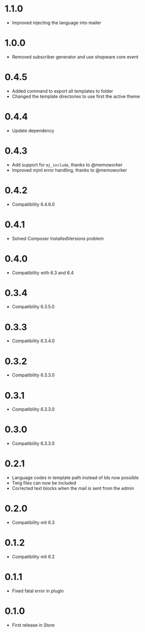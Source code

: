 # 1.1.0

* Improved injecting the language into mailer

# 1.0.0

* Removed subscriber generator and use shopware core event

# 0.4.5

* Added command to export all templates to folder
* Changed the template directories to use first the active theme

# 0.4.4

* Update dependency

# 0.4.3

* Add support for `mj_include`, thanks to @memoworker
* Improved mjml error handling, thanks to @memoworker

# 0.4.2

* Compatibility 6.4.6.0

# 0.4.1

* Solved Composer InstalledVersions problem

# 0.4.0

* Compatibility with 6.3 and 6.4

# 0.3.4

* Compatibility 6.3.5.0

# 0.3.3

* Compatibility 6.3.4.0

# 0.3.2

* Compatibility 6.3.3.0

# 0.3.1

* Compatibility 6.3.3.0

# 0.3.0

* Compatibility 6.3.3.0

# 0.2.1

* Language codes in template path instead of Ids now possible
* Twig files can now be included
* Corrected text blocks when the mail is sent from the admin

# 0.2.0

* Compatibility mit 6.3

# 0.1.2

* Compatibility mit 6.2

# 0.1.1

* Fixed fatal error in plugin

# 0.1.0

* First release in Store
